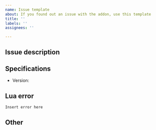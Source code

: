 ```yaml
---
name: Issue template
about: If you found out an issue with the addon, use this template
title: ''
labels: ''
assignees: ''

---
```


## Issue description

## Specifications

  - Version:

## Lua error
```
Insert error here
```

## Other
